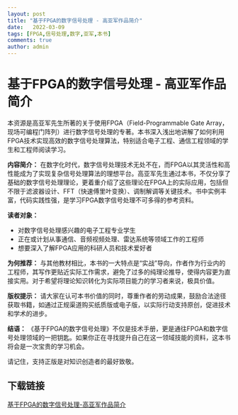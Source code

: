 ```yaml
---
layout: post
title: "基于FPGA的数字信号处理 - 高亚军作品简介"
date:   2022-03-09
tags: [FPGA,信号处理,数字,亚军,本书]
comments: true
author: admin
---
```

# 基于FPGA的数字信号处理 - 高亚军作品简介

本资源是高亚军先生所著的关于使用FPGA（Field-Programmable Gate Array，现场可编程门阵列）进行数字信号处理的专著。本书深入浅出地讲解了如何利用FPGA技术实现高效的数字信号处理算法，特别适合电子工程、通信工程领域的学生和工程师阅读学习。

**内容简介：**
在数字化时代，数字信号处理技术无处不在，而FPGA以其灵活性和高性能成为了实现复杂信号处理算法的理想平台。高亚军先生通过本书，不仅分享了基础的数字信号处理理论，更着重介绍了这些理论在FPGA上的实际应用，包括但不限于滤波器设计、FFT（快速傅里叶变换）、调制解调等关键技术。书中实例丰富，代码实践性强，是学习FPGA数字信号处理不可多得的参考资料。

**读者对象：**
- 对数字信号处理感兴趣的电子工程专业学生
- 正在或计划从事通信、音频视频处理、雷达系统等领域工作的工程师
- 想要深入了解FPGA应用的科研人员和技术爱好者

**为何推荐：**
与其他教材相比，本书的一大特点是“实战”导向，作者作为行业内的工程师，其写作更贴近实际工作需求，避免了过多的纯理论推导，使得内容更为直接实用。对于希望将理论知识转化为实际项目能力的学习者来说，极具价值。

**版权提示：**
请大家在认可本书价值的同时，尊重作者的劳动成果，鼓励合法途径获取书籍，如通过正规渠道购买纸质版或电子版，以实际行动支持原创，促进技术和学术的进步。

**结语：**
《基于FPGA的数字信号处理》不仅是技术手册，更是通往FPGA和数字信号处理领域的一把钥匙。如果你正在寻找提升自己在这一领域技能的资料，这本书将会是一次宝贵的学习机会。

请记住，支持正版是对知识创造者的最好致敬。

## 下载链接

[基于FPGA的数字信号处理-高亚军作品简介](https://pan.quark.cn/s/f5eb710babfc)